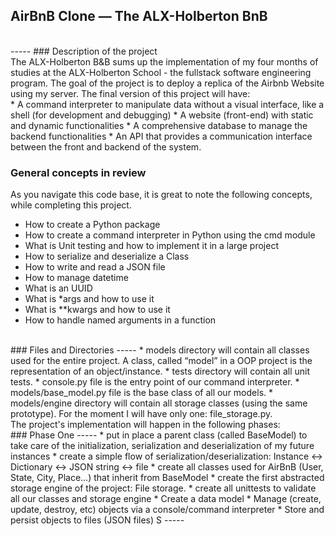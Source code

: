 ## AirBnB Clone ― The ALX-Holberton BnB<br/>
<br/>
-----
### Description of the project<br/>
The ALX-Holberton B&B sums up the implementation of my four months of studies at the ALX-Holberton School - the fullstack software engineering program. The goal of the project is to deploy a replica of the Airbnb Website using my server. The final version of this project will have: <br/>
* A command interpreter to manipulate data without a visual interface, like a shell (for development and debugging)
* A website (front-end) with static and dynamic functionalities
* A comprehensive database to manage the backend functionalities
* An API that provides a communication interface between the front and backend of the system.

### General concepts in review <br/>
As you navigate this code base, it is great to note the following concepts, while completing this project.<br/>
* How to create a Python package
* How to create a command interpreter in Python using the cmd module
* What is Unit testing and how to implement it in a large project
* How to serialize and deserialize a Class
* How to write and read a JSON file
* How to manage datetime
* What is an UUID
* What is *args and how to use it
* What is **kwargs and how to use it
* How to handle named arguments in a function
<br/>
### Files and Directories
-----
* models directory will contain all classes used for the entire project. A class, called “model” in a OOP project is the representation of an object/instance.
* tests directory will contain all unit tests.
* console.py file is the entry point of our command interpreter.
* models/base_model.py file is the base class of all our models. 
* models/engine directory will contain all storage classes (using the same prototype). For the moment I will have only one: file_storage.py.

<br/>
The project's implementation will happen in the following phases:<br/>
### Phase One
-----
* put in place a parent class (called BaseModel) to take care of the initialization, serialization and deserialization of my future instances
* create a simple flow of serialization/deserialization: Instance <-> Dictionary <-> JSON string <-> file
* create all classes used for AirBnB (User, State, City, Place…) that inherit from BaseModel
* create the first abstracted storage engine of the project: File storage.
* create all unittests to validate all our classes and storage engine
* Create a data model
* Manage (create, update, destroy, etc) objects via a console/command interpreter
* Store and persist objects to files (JSON files) S
-----
